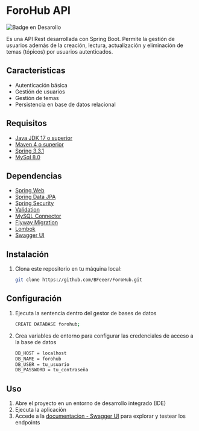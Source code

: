 # ForoHub API

![Badge en Desarollo](https://img.shields.io/badge/STATUS-EN%20DESAROLLO-green)

Es una API Rest desarrollada con Spring Boot. Permite la gestión de usuarios además de la creación, lectura, actualización y eliminación
de temas (tópicos) por usuarios autenticados.

## Características

- Autenticación básica
- Gestión de usuarios
- Gestión de temas
- Persistencia en base de datos relacional

## Requisitos
- [Java JDK 17 o superior](https://www.oracle.com/java/technologies/javase-downloads.html)
- [Maven 4 o superior]()
- [Spring 3.3.1](https://start.spring.io/)
- [MySql 8.0]()

## Dependencias
- [Spring Web](https://mvnrepository.com/artifact/org.springframework.boot/spring-boot-starter-web)
- [Spring Data JPA](https://mvnrepository.com/artifact/org.springframework.boot/spring-boot-starter-data-jpa)
- [Spring Security](https://mvnrepository.com/artifact/org.springframework.boot/spring-boot-starter-security)
- [Validation](https://mvnrepository.com/artifact/org.springframework.boot/spring-boot-starter-validation)
- [MySQL Connector](https://mvnrepository.com/artifact/com.mysql/mysql-connector-j)
- [Flyway Migration](https://mvnrepository.com/artifact/org.flywaydb/flyway-core)
- [Lombok](https://mvnrepository.com/artifact/org.projectlombok/lombok)
- [Swagger UI](https://springdoc.org/#getting-started)

## Instalación

1. Clona este repositorio en tu máquina local:

    ```sh
    git clone https://github.com/BFeeer/ForoHub.git
    ```

## Configuración   

1. Ejecuta la sentencia dentro del gestor de bases de datos
    ```sh
    CREATE DATABASE forohub;
    ```
3. Crea variables de entorno para configurar las credenciales de acceso a la base de datos
   ```sh
   DB_HOST = localhost
   DB_NAME = forohub
   DB_USER = tu_usuario
   DB_PASSWORD = tu_contraseña
    ```   

## Uso

1. Abre el proyecto en un entorno de desarrollo integrado (IDE)
2. Ejecuta la aplicación
3. Accede a la [documentacion - Swagger UI](http://localhost:8080/swagger-ui.html) para explorar y testear los endpoints 
